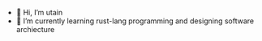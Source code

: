 - 👋 Hi, I’m utain
- 🌱 I’m currently learning rust-lang programming and designing software archiecture
